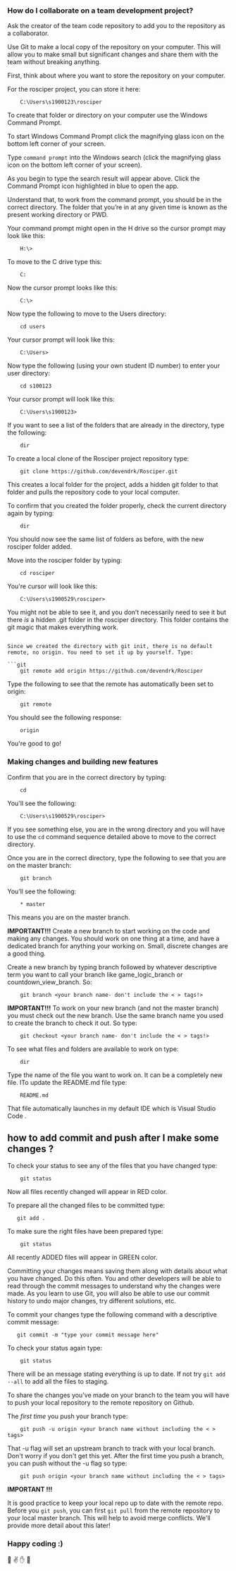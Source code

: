 ### How do I collaborate on a team development project?


Ask the creator of the team code repository to add you to the repository as a collaborator. 

Use Git to make a local copy of the repository on your computer. This will allow you to make small but significant changes and share them with the team without breaking anything. 

First, think about where you want to store the repository on your computer.

For the rosciper project, you can store it here:

```git
    C:\Users\s1900123\rosciper
```

To create that folder or directory on your computer use the Windows Command Prompt.

To start Windows Command Prompt click the magnifying glass icon on the bottom left corner of your screen.

Type `command prompt` into the Windows search (click the magnifying glass icon on the bottom left corner of your screen).

As you begin to type the search result will appear above.  Click the Command Prompt icon highlighted in blue to open the app. 

Understand that, to work from the command prompt, you should be in the correct directory. The folder that you’re in at any given time is known as the present working directory or PWD.

Your command prompt might open in the H drive so the cursor prompt may look like this:

```git
    H:\>
```

To move to the C drive type this:

```git
    C:
```

Now the cursor prompt looks like this:

```git
    C:\>
```

Now type the following to move to the Users directory:

```git
    cd users
```

Your cursor prompt will look like this:

```git
    C:\Users>
```

Now type the following (using your own student ID number) to enter your user directory:

```git
    cd s100123
```

Your cursor prompt will look like this:

```git
    C:\Users\s1900123>
```

If you want to see a list of the folders that are already in the directory, type the following:

```git
    dir
```

To create a local clone of the Rosciper project repository type:

```git
    git clone https://github.com/devendrk/Rosciper.git
```

This creates a local folder for the project, adds a hidden git folder to that folder and pulls the repository code to your local computer. 

To confirm that you created the folder properly, check the current directory again by typing:

```git
    dir
```

You should now see the same list of folders as before, with the new rosciper folder added.

Move into the rosciper folder by typing:

```git
    cd rosciper
```

You're cursor will look like this:

```git
    C:\Users\s1900529\rosciper>
```

You might not be able to see it, and you don’t necessarily need to see it but there *is* a hidden .git folder in the rosciper directory. This folder contains the git magic that makes everything work. 


```

Since we created the directory with git init, there is no default remote, no origin. You need to set it up by yourself. Type:

```git
    git remote add origin https://github.com/devendrk/Rosciper
```

Type the following to see that the remote has automatically been set to origin:

```git
    git remote
```

You should see the following response:

```git
    origin
```

You're good to go!


### Making changes and building new features


Confirm that you are in the correct directory by typing:

```git
    cd
```

You'll see the following:

```git
    C:\Users\s1900529\rosciper>
```

If you see something else, you are in the wrong directory and you will have to use the `cd` command sequence detailed above to move to the correct directory.

Once you are in the correct directory, type the following to see that you are on the master branch:

```git
    git branch
```

You’ll see the following:

```git
    * master
```
This means you are on the master branch. 

**IMPORTANT!!!** Create a new branch to start working on the code and making any changes. You should work on one thing at a time, and have a dedicated branch for anything your working on. Small, discrete changes are a good thing.

Create a new branch by typing branch followed by whatever descriptive term you want to call your branch like game_logic_branch or countdown_view_branch. So:

```git
    git branch <your branch name- don't include the < > tags!>
```

**IMPORTANT!!!** To work on your new branch (and not the master branch) you must check out the new branch. Use the same branch name you used to create the branch to check it out. So type:

```git
    git checkout <your branch name- don't include the < > tags!>
```

To see what files and folders are available to work on type:

```git
    dir
```

Type the name of the file you want to work on. It can be a completely new file. ITo update the README.md file type:

```git
    README.md
```
That file automatically launches in my default IDE which is Visual Studio Code .


## how to add commit and push after I make some changes ?


To check your status to see any of the files that you have changed type:

```git
    git status
```
  Now all files recently changed will appear in RED color.

To prepare all the changed files to be committed type:

```git
   git add .
```

To make sure the right files have been prepared type:

```git
    git status
```

All recently ADDED files will appear in GREEN color.

Committing your changes means saving them along with details about what you have changed. Do this often. You and other developers will be able to read through the commit messages to understand why the changes were made. As you learn to use Git, you will also be able to use our commit history to undo major changes, try different solutions, etc. 

To commit your changes type the following command with a descriptive commit message:
   
```git
   git commit -m "type your commit message here"
```

To check your status again type:

```git
    git status
```

There will be an message stating everything is up to date. If not try `git add --all` to add all the files to staging.

To share the changes you've made on your branch to the team you will have to push your local repository to the remote repository on Github.

The *first time* you push your branch type:

```git
    git push -u origin <your branch name without including the < > tags>
```

That -u flag will set an upstream branch to track with your local branch. Don't worry if you don't get this yet. After the first time you push a branch, you can push without the -u flag so type:

```git
    git push origin <your branch name without including the < > tags>
```

**IMPORTANT !!!**

It is good practice to keep your local repo up to date with the remote repo. Before you `git push`, you can first `git pull` from the remote repository to your local master branch. This will help to avoid merge conflicts. We'll provide more detail about this later!

### Happy coding :)

:facepunch: :v: :hand: :fu: